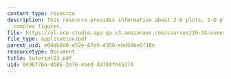 ```yaml
---
content_type: resource
description: This resource provides information about 2-D plots, 3-D plots, and making
  complex figures.
file: https://ol-ocw-studio-app-qa.s3.amazonaws.com/courses/10-34-numerical-methods-applied-to-chemical-engineering-fall-2005/0e96f76a0b862e764aedd3794fe45274_tutorial03.pdf
file_type: application/pdf
parent_uid: e04ab8d0-e52e-07e9-d308-ebd6dbe6f10e
resourcetype: Document
title: tutorial03.pdf
uid: 0e96f76a-0b86-2e76-4aed-d3794fe45274
---
```

